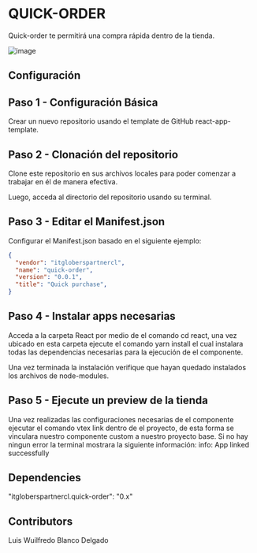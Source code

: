 # QUICK-ORDER

Quick-order te permitirá una compra rápida dentro de la tienda.

![image](https://res.cloudinary.com/dqut4ajgf/image/upload/v1673978068/quick-order_sjxwvc.png)

## Configuración 

## Paso 1 - Configuración Básica

Crear un nuevo repositorio usando el template de GitHub react-app-template.

## Paso 2 - Clonación del repositorio

Clone este repositorio en sus archivos locales para poder comenzar a trabajar en él de manera efectiva.

Luego, acceda al directorio del repositorio usando su terminal. 

## Paso 3 - Editar el Manifest.json

Configurar el Manifest.json basado en el siguiente ejemplo:

```json
{
  "vendor": "itgloberspartnercl",
  "name": "quick-order",
  "version": "0.0.1",
  "title": "Quick purchase",
}
```

## Paso 4 - Instalar apps necesarias

Acceda a la carpeta React por medio de el comando cd react, una vez ubicado en esta carpeta ejecute el comando yarn install el cual instalara todas las dependencias necesarias para la ejecución de el componente.

Una vez terminada la instalación verifique que hayan quedado instalados los archivos de node-modules.

## Paso 5 - Ejecute un preview de la tienda

Una vez realizadas las configuraciones necesarias de el componente  ejecutar el comando vtex link dentro de el proyecto, de esta forma se vinculara nuestro componente custom a nuestro proyecto base. Si no hay ningun error la terminal mostrara la siguiente información: info: App linked successfully

## Dependencies

"itgloberspartnercl.quick-order": "0.x"

## Contributors

Luis Wuilfredo Blanco Delgado
